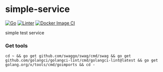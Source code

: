 # simple-service

[![Go](https://github.com/s-akhmedoff/simple-service/actions/workflows/go.yml/badge.svg?branch=master)](https://github.com/s-akhmedoff/simple-service/actions/workflows/go.yml)
[![Linter](https://github.com/s-akhmedoff/simple-service/actions/workflows/golangci-lint.yml/badge.svg)](https://github.com/s-akhmedoff/simple-service/actions/workflows/golangci-lint.yml)
[![Docker Image CI](https://github.com/s-akhmedoff/simple-service/actions/workflows/docker-image.yml/badge.svg)](https://github.com/s-akhmedoff/simple-service/actions/workflows/docker-image.yml)

simple test service

### Get tools

```shell
cd ~ && go get github.com/swaggo/swag/cmd/swag && go get github.com/golangci/golangci-lint/cmd/golangci-lint@latest && go get golang.org/x/tools/cmd/goimports && cd -
```
